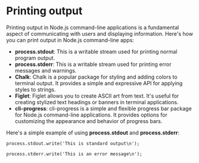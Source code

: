 # Printing output
Printing output in Node.js command-line applications is a fundamental aspect of communicating with users and displaying information. Here's how you can print output in Node.js command-line apps:

- **process.stdout**: This is a writable stream used for printing normal program output.
- **process.stderr**: This is a writable stream used for printing error messages and warnings.
- **Chalk**: Chalk is a popular package for styling and adding colors to terminal output. It provides a simple and expressive API for applying styles to strings.
- **Figlet**: Figlet allows you to create ASCII art from text. It's useful for creating stylized text headings or banners in terminal applications.
- **cli-progress**: cli-progress is a simple and flexible progress bar package for Node.js command-line applications. It provides options for customizing the appearance and behavior of progress bars.

Here's a simple example of using **process.stdout** and **process.stderr**:

```
process.stdout.write('This is standard output\n');
```

```
process.stderr.write('This is an error message\n');
```
